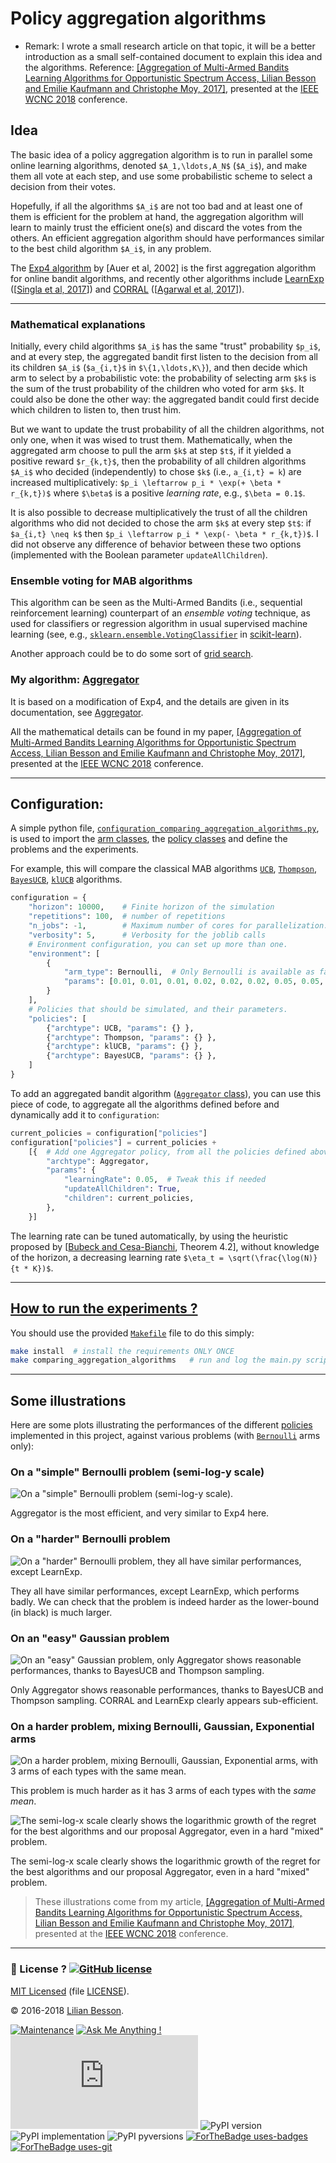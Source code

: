 # **Policy aggregation algorithms**

- Remark: I wrote a small research article on that topic, it will be a better introduction as a small self-contained document to explain this idea and the algorithms. Reference: [[Aggregation of Multi-Armed Bandits Learning Algorithms for Opportunistic Spectrum Access, Lilian Besson and Emilie Kaufmann and Christophe Moy, 2017]](https://hal.inria.fr/hal-01705292), presented at the [IEEE WCNC 2018](http://wcnc2018.ieee-wcnc.org/) conference.

## Idea

The basic idea of a policy aggregation algorithm is to run in parallel some online learning algorithms, denoted `$A_1,\ldots,A_N$` (`$A_i$`), and make them all vote at each step, and use some probabilistic scheme to select a decision from their votes.

Hopefully, if all the algorithms `$A_i$` are not too bad and at least one of them is efficient for the problem at hand, the aggregation algorithm will learn to mainly trust the efficient one(s) and discard the votes from the others.
An efficient aggregation algorithm should have performances similar to the best child algorithm `$A_i$`, in any problem.

The [Exp4 algorithm](http://sbubeck.com/SurveyBCB12.pdf) by [Auer et al, 2002] is the first aggregation algorithm for online bandit algorithms, and recently other algorithms include [LearnExp](SMPyBandits/Policies/LearnExp.py) ([[Singla et al, 2017](https://arxiv.org/abs/1702.04825)]) and [CORRAL](SMPyBandits/Policies/CORRAL.py) ([[Agarwal et al, 2017](https://arxiv.org/abs/1612.06246v2)]).

---

### Mathematical explanations
Initially, every child algorithms `$A_i$` has the same "trust" probability `$p_i$`, and at every step, the aggregated bandit first listen to the decision from all its children `$A_i$` (`$a_{i,t}$` in `$\{1,\ldots,K\}`), and then decide which arm to select by a probabilistic vote: the probability of selecting arm `$k$` is the sum of the trust probability of the children who voted for arm `$k$`.
It could also be done the other way: the aggregated bandit could first decide which children to listen to, then trust him.

But we want to update the trust probability of all the children algorithms, not only one, when it was wised to trust them.
Mathematically, when the aggregated arm choose to pull the arm `$k$` at step `$t$`, if it yielded a positive reward `$r_{k,t}$`, then the probability of all children algorithms `$A_i$` who decided (independently) to chose `$k$` (i.e., `a_{i,t} = k`) are increased multiplicatively: `$p_i \leftarrow p_i * \exp(+ \beta * r_{k,t})$` where `$\beta$` is a positive *learning rate*, e.g., `$\beta = 0.1$`.

It is also possible to decrease multiplicatively the trust of all the children algorithms who did not decided to chose the arm `$k$` at every step `$t$`: if `$a_{i,t} \neq k$` then `$p_i \leftarrow p_i * \exp(- \beta * r_{k,t})$`. I did not observe any difference of behavior between these two options (implemented with the Boolean parameter `updateAllChildren`).

### Ensemble voting for MAB algorithms
This algorithm can be seen as the Multi-Armed Bandits (i.e., sequential reinforcement learning) counterpart of an *ensemble voting* technique, as used for classifiers or regression algorithm in usual supervised machine learning (see, e.g., [`sklearn.ensemble.VotingClassifier`](http://scikit-learn.org/stable/modules/generated/sklearn.ensemble.VotingClassifier.html#sklearn.ensemble.VotingClassifier) in [scikit-learn](http://scikit-learn.org/)).

Another approach could be to do some sort of [grid search](http://scikit-learn.org/stable/modules/grid_search.html).

### My algorithm: [Aggregator](SMPyBandits/Policies/Aggregator.py)

It is based on a modification of Exp4, and the details are given in its documentation, see [Aggregator](SMPyBandits/Policies/Aggregator.py).

All the mathematical details can be found in my paper, [[Aggregation of Multi-Armed Bandits Learning Algorithms for Opportunistic Spectrum Access, Lilian Besson and Emilie Kaufmann and Christophe Moy, 2017]](https://hal.inria.fr/hal-01705292), presented at the [IEEE WCNC 2018](http://wcnc2018.ieee-wcnc.org/) conference.

----

## Configuration:
A simple python file, [`configuration_comparing_aggregation_algorithms.py`](SMPyBandits/configuration_comparing_aggregation_algorithms.py), is used to import the [arm classes](Arms/), the [policy classes](Policies/) and define the problems and the experiments.

For example, this will compare the classical MAB algorithms [`UCB`](SMPyBandits/Policies/UCB.py), [`Thompson`](SMPyBandits/Policies/Thompson.py), [`BayesUCB`](SMPyBandits/Policies/BayesUCB.py), [`klUCB`](SMPyBandits/Policies/klUCB.py) algorithms.

```python
configuration = {
    "horizon": 10000,    # Finite horizon of the simulation
    "repetitions": 100,  # number of repetitions
    "n_jobs": -1,        # Maximum number of cores for parallelization: use ALL your CPU
    "verbosity": 5,      # Verbosity for the joblib calls
    # Environment configuration, you can set up more than one.
    "environment": [
        {
            "arm_type": Bernoulli,  # Only Bernoulli is available as far as now
            "params": [0.01, 0.01, 0.01, 0.02, 0.02, 0.02, 0.05, 0.05, 0.05, 0.1]
        }
    ],
    # Policies that should be simulated, and their parameters.
    "policies": [
        {"archtype": UCB, "params": {} },
        {"archtype": Thompson, "params": {} },
        {"archtype": klUCB, "params": {} },
        {"archtype": BayesUCB, "params": {} },
    ]
}
```

To add an aggregated bandit algorithm ([`Aggregator` class](SMPyBandits/Policies/Aggregator.py)), you can use this piece of code, to aggregate all the algorithms defined before and dynamically add it to `configuration`:
```python
current_policies = configuration["policies"]
configuration["policies"] = current_policies +
    [{  # Add one Aggregator policy, from all the policies defined above
        "archtype": Aggregator,
        "params": {
            "learningRate": 0.05,  # Tweak this if needed
            "updateAllChildren": True,
            "children": current_policies,
        },
    }]
```

The learning rate can be tuned automatically, by using the heuristic proposed by [[Bubeck and Cesa-Bianchi](http://sbubeck.com/SurveyBCB12.pdf), Theorem 4.2], without knowledge of the horizon, a decreasing learning rate `$\eta_t = \sqrt(\frac{\log(N)}{t * K})$`.

----

## [How to run the experiments ?](How_to_run_the_code.md)

You should use the provided [`Makefile`](Makefile) file to do this simply:
```bash
make install  # install the requirements ONLY ONCE
make comparing_aggregation_algorithms   # run and log the main.py script
```

----

## Some illustrations
Here are some plots illustrating the performances of the different [policies](SMPyBandits/Policies/) implemented in this project, against various problems (with [`Bernoulli`](Arms/Bernoulli.py) arms only):

### On a "simple" Bernoulli problem (semi-log-y scale)
![On a "simple" Bernoulli problem (semi-log-y scale).](plots/main_semilogy____env1-4_932221613383548446.png)

Aggregator is the most efficient, and very similar to Exp4 here.

### On a "harder" Bernoulli problem
![On a "harder" Bernoulli problem, they all have similar performances, except LearnExp.](plots/main____env2-4_932221613383548446.png)

They all have similar performances, except LearnExp, which performs badly.
We can check that the problem is indeed harder as the lower-bound (in black) is much larger.

### On an "easy" Gaussian problem
![On an "easy" Gaussian problem, only Aggregator shows reasonable performances, thanks to BayesUCB and Thompson sampling.](plots/main____env3-4_932221613383548446.png)

Only Aggregator shows reasonable performances, thanks to BayesUCB and Thompson sampling.
CORRAL and LearnExp clearly appears sub-efficient.

### On a harder problem, mixing Bernoulli, Gaussian, Exponential arms
![On a harder problem, mixing Bernoulli, Gaussian, Exponential arms, with 3 arms of each types with the *same mean*.](plots/main_semilogy____env4-4_932221613383548446.png)

This problem is much harder as it has 3 arms of each types with the *same mean*.

![The semi-log-x scale clearly shows the logarithmic growth of the regret for the best algorithms and our proposal Aggregator, even in a hard "mixed" problem.](plots/main_semilogx____env4-4_932221613383548446.png)

The semi-log-x scale clearly shows the logarithmic growth of the regret for the best algorithms and our proposal Aggregator, even in a hard "mixed" problem.

> These illustrations come from my article, [[Aggregation of Multi-Armed Bandits Learning Algorithms for Opportunistic Spectrum Access, Lilian Besson and Emilie Kaufmann and Christophe Moy, 2017]](https://hal.inria.fr/hal-01705292), presented at the [IEEE WCNC 2018](http://wcnc2018.ieee-wcnc.org/) conference.

----

### :scroll: License ? [![GitHub license](https://img.shields.io/github/license/SMPyBandits/SMPyBandits.svg)](https://github.com/SMPyBandits/SMPyBandits/blob/master/LICENSE)
[MIT Licensed](https://lbesson.mit-license.org/) (file [LICENSE](LICENSE)).

© 2016-2018 [Lilian Besson](https://GitHub.com/Naereen).

[![Maintenance](https://img.shields.io/badge/Maintained%3F-yes-green.svg)](https://GitHub.com/SMPyBandits/SMPyBandits/graphs/commit-activity)
[![Ask Me Anything !](https://img.shields.io/badge/Ask%20me-anything-1abc9c.svg)](https://GitHub.com/Naereen/ama)
[![Analytics](https://ga-beacon.appspot.com/UA-38514290-17/github.com/SMPyBandits/SMPyBandits/README.md?pixel)](https://GitHub.com/SMPyBandits/SMPyBandits/)
![PyPI version](https://img.shields.io/pypi/v/smpybandits.svg)
![PyPI implementation](https://img.shields.io/pypi/implementation/SMPyBandits.svg)
![PyPI pyversions](https://img.shields.io/pypi/pyversions/SMPyBandits.svg)
[![ForTheBadge uses-badges](http://ForTheBadge.com/images/badges/uses-badges.svg)](http://ForTheBadge.com)
[![ForTheBadge uses-git](http://ForTheBadge.com/images/badges/uses-git.svg)](https://GitHub.com/)
